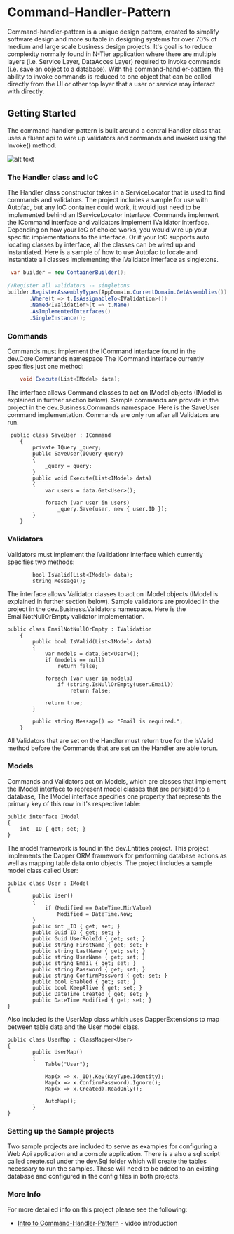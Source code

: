 # Command-Handler-Pattern

Command-handler-pattern is a unique design pattern, created to simplify software design and more suitable in designing systems for over 70% of medium and large scale business design projects. It's goal is to reduce complexity normally found in N-Tier application where there are multiple layers (i.e. Service Layer, DataAcces Layer) required to invoke commands (i.e. save an object to a database). With the command-handler-pattern, the ability to invoke commands is reduced to one object that can be called directly from the UI or other top layer that a user or service may interact with directly.

## Getting Started
The command-handler-pattern is built around a central Handler class that uses a fluent api to wire up validators and commands and invoked using the Invoke() method. 

![alt text](https://raw.githubusercontent.com/mrogunlana/command-handler-pattern/master/screenshots/The-Command-Handler-Architecture-by-Diran-Ogunlana-012.jpg "The-Command-Handler-Architecture-by-Diran-Ogunlana-012.jpg")

### The Handler class and IoC
The Handler class constructor takes in a ServiceLocator that is used to find commands and validators. The project includes a sample for use with Autofac, but any IoC container could work, it would just need to be implemented behind an IServiceLocator interface. Commands implement the ICommand interface and validators implement IValidator interface. Depending on how your IoC of choice works, you would wire up your specific implementations to the interface. Or if your IoC supports auto locating classes by interface, all the classes can be wired up and instantiated. Here is a sample of how to use Autofac to locate and instantiate all classes implementing the IValidator interface as singletons.

```c#
 var builder = new ContainerBuilder();
 
//Register all validators -- singletons
builder.RegisterAssemblyTypes(AppDomain.CurrentDomain.GetAssemblies())
       .Where(t => t.IsAssignableTo<IValidation>())
       .Named<IValidation>(t => t.Name)
       .AsImplementedInterfaces()
       .SingleInstance();
```
### Commands

Commands must implement the ICommand interface found in the dev.Core.Commands namespace
The ICommand interface currently specifies just one method:
```c#
    void Execute(List<IModel> data);
```
The interface allows Command classes to act on IModel objects (IModel is explained in further section below). Sample commands are provide in the project in the dev.Business.Commands namespace. Here is the SaveUser command implementation. Commands are only run after all Validators are run.
```
 public class SaveUser : ICommand
    {
        private IQuery _query;
        public SaveUser(IQuery query)
        {
            _query = query;
        }
        public void Execute(List<IModel> data)
        {
            var users = data.Get<User>();

            foreach (var user in users)
                _query.Save(user, new { user.ID });
        }
    }
```

### Validators

Validators must implement the IValidationr interface which currently specifies two methods:
```
        bool IsValid(List<IModel> data);
        string Message();
```
The interface allows Validator classes to act on IModel objects (IModel is explained in further section below). Sample validators are provided in the project in the dev.Business.Validators namespace. Here is the EmailNotNullOrEmpty validator implementation. 
```
public class EmailNotNullOrEmpty : IValidation
    {
        public bool IsValid(List<IModel> data)
        {
            var models = data.Get<User>();
            if (models == null)
                return false;

            foreach (var user in models)
                if (string.IsNullOrEmpty(user.Email))
                    return false;

            return true;
        }

        public string Message() => "Email is required.";
    }
```


All Validators that are set on the Handler must return true for the IsValid method before the Commands that are set on the Handler are able torun.

### Models

Commands and Validators act on Models, which are classes that implement the IModel interface to represent model classes that are persisted to a database, The IModel interface specifies one property that represents the primary key of this row in it's respective table:
```
public interface IModel
{
    int _ID { get; set; }
}
```
The model framework is found in the dev.Entities project. This project implements the Dapper ORM framework for performing database actions as well as mapping table data onto objects. The project includes a sample model class called User:
```
public class User : IModel
{
        public User()
        {
            if (Modified == DateTime.MinValue)
                Modified = DateTime.Now;
        }
        public int _ID { get; set; }
        public Guid ID { get; set; }
        public Guid UserRoleId { get; set; }
        public string FirstName { get; set; }
        public string LastName { get; set; }
        public string UserName { get; set; }
        public string Email { get; set; }
        public string Password { get; set; }
        public string ConfirmPassword { get; set; }
        public bool Enabled { get; set; }
        public bool KeepAlive { get; set; }
        public DateTime Created { get; set; }
        public DateTime Modified { get; set; }
}
```

Also included is the UserMap class which uses DapperExtensions to map between table data and the User model class.

```
public class UserMap : ClassMapper<User>
{
        public UserMap()
        {
            Table("User");

            Map(x => x._ID).Key(KeyType.Identity);
            Map(x => x.ConfirmPassword).Ignore();
            Map(x => x.Created).ReadOnly();

            AutoMap();
        }
}
```

### Setting up the Sample projects
Two sample projects are included to serve as examples for configuring a Web Api application and a console application. There is a also a sql script called create.sql under the dev.Sql folder which will create the tables necessary to run the samples. These will need to be added to an existing database and configured in the config files in both projects. 


### More Info

For more detailed info on this project please see the following:
* [Intro to Command-Handler-Pattern](https://youtu.be/T0Nku5qsEqg) - video introduction



